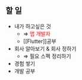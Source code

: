 ## 할 일
- 내가 하고싶은 것
	- ⇒ <span style="color:red">앱 개발자</span>
	- [[Flutter]]공부
- 회사 알아보기 & 회사 정하기
	- ⇒ 필요 스펙 정리하기
- 경험 쌓기
- 개발 공부